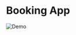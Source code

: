 # Booking App
![Demo](https://github.com/gavsidhu/booking-app/assets/22630790/7db41e82-980d-4e53-9309-4de6b15a42a7)

